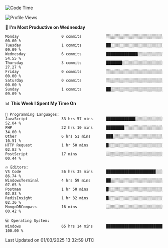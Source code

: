 <!--START_SECTION:waka-->
![Code Time](http://img.shields.io/badge/Code%20Time-4%2C240%20hrs%2056%20mins-blue)

![Profile Views](http://img.shields.io/badge/Profile%20Views-0-blue)

📅 **I'm Most Productive on Wednesday** 

```text
Monday                   0 commits           ░░░░░░░░░░░░░░░░░░░░░░░░░   00.00 % 
Tuesday                  1 commits           ██░░░░░░░░░░░░░░░░░░░░░░░   09.09 % 
Wednesday                6 commits           ██████████████░░░░░░░░░░░   54.55 % 
Thursday                 3 commits           ███████░░░░░░░░░░░░░░░░░░   27.27 % 
Friday                   0 commits           ░░░░░░░░░░░░░░░░░░░░░░░░░   00.00 % 
Saturday                 0 commits           ░░░░░░░░░░░░░░░░░░░░░░░░░   00.00 % 
Sunday                   1 commits           ██░░░░░░░░░░░░░░░░░░░░░░░   09.09 % 
```


📊 **This Week I Spent My Time On** 

```text
💬 Programming Languages: 
JavaScript               33 hrs 57 mins      █████████████░░░░░░░░░░░░   52.04 % 
PHP                      22 hrs 10 mins      ████████░░░░░░░░░░░░░░░░░   34.00 % 
Other                    6 hrs 51 mins       ███░░░░░░░░░░░░░░░░░░░░░░   10.51 % 
HTTP Request             1 hr 50 mins        █░░░░░░░░░░░░░░░░░░░░░░░░   02.83 % 
PostScript               17 mins             ░░░░░░░░░░░░░░░░░░░░░░░░░   00.44 % 

🔥 Editors: 
VS Code                  56 hrs 35 mins      ██████████████████████░░░   86.74 % 
WindowsTerminal          4 hrs 59 mins       ██░░░░░░░░░░░░░░░░░░░░░░░   07.65 % 
Postman                  1 hr 50 mins        █░░░░░░░░░░░░░░░░░░░░░░░░   02.83 % 
RedisInsight             1 hr 32 mins        █░░░░░░░░░░░░░░░░░░░░░░░░   02.36 % 
MongoDBCompass           16 mins             ░░░░░░░░░░░░░░░░░░░░░░░░░   00.42 % 

💻 Operating System: 
Windows                  65 hrs 14 mins      █████████████████████████   100.00 % 
```


 Last Updated on 01/03/2025 13:32:59 UTC
<!--END_SECTION:waka-->
